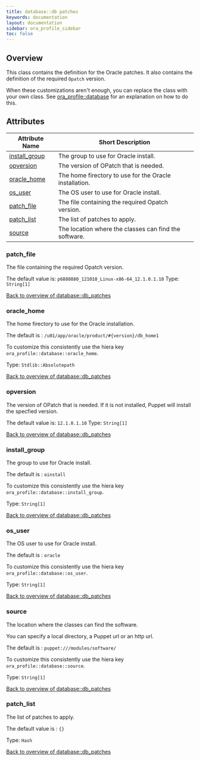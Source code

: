 ```yaml
---
title: database::db patches
keywords: documentation
layout: documentation
sidebar: ora_profile_sidebar
toc: false
---
```

## Overview

This class contains the definition for the Oracle patches. It also contains the definition of the required `Opatch` version.

When these customizations aren't enough, you can replace the class with your own class. See [ora_profile::database](./database.html) for an explanation on how to do this.





## Attributes



Attribute Name                                       | Short Description                                      |
---------------------------------------------------- | ------------------------------------------------------ |
[install_group](#database::db_patches_install_group) | The group to use for Oracle install.                   |
[opversion](#database::db_patches_opversion)         | The version of OPatch that is needed.                  |
[oracle_home](#database::db_patches_oracle_home)     | The home firectory to use for the Oracle installation. |
[os_user](#database::db_patches_os_user)             | The OS user to use for Oracle install.                 |
[patch_file](#database::db_patches_patch_file)       | The file containing the required Opatch version.       |
[patch_list](#database::db_patches_patch_list)       | The list of patches to apply.                          |
[source](#database::db_patches_source)               | The location where the classes can find the software.  |




### patch_file<a name='database::db_patches_patch_file'>

The file containing the required Opatch version.

The default value is: `p6880880_121010_Linux-x86-64_12.1.0.1.10`
Type: `String[1]`


[Back to overview of database::db_patches](#attributes)

### oracle_home<a name='database::db_patches_oracle_home'>

The home firectory to use for the Oracle installation.

The default is : `/u01/app/oracle/product/#{version}/db_home1`

To customize this consistently use the hiera key `ora_profile::database::oracle_home`.


Type: `Stdlib::Absolutepath`


[Back to overview of database::db_patches](#attributes)

### opversion<a name='database::db_patches_opversion'>

The version of OPatch that is needed. If it is not installed, Puppet will install the specfied version.

The default value is: `12.1.0.1.10`
Type: `String[1]`


[Back to overview of database::db_patches](#attributes)

### install_group<a name='database::db_patches_install_group'>

The group to use for Oracle install.

The default is : `oinstall`

To customize this consistently use the hiera key `ora_profile::database::install_group`.

Type: `String[1]`


[Back to overview of database::db_patches](#attributes)

### os_user<a name='database::db_patches_os_user'>

The OS user to use for Oracle install.

The default is : `oracle`

To customize this consistently use the hiera key `ora_profile::database::os_user`.

Type: `String[1]`


[Back to overview of database::db_patches](#attributes)

### source<a name='database::db_patches_source'>

The location where the classes can find the software. 

You can specify a local directory, a Puppet url or an http url.

The default is : `puppet:///modules/software/`

To customize this consistently use the hiera key `ora_profile::database::source`.

Type: `String[1]`


[Back to overview of database::db_patches](#attributes)

### patch_list<a name='database::db_patches_patch_list'>

The list of patches to apply.

The default value is : `{}`


Type: `Hash`


[Back to overview of database::db_patches](#attributes)

